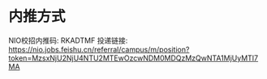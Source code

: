 # 内推方式

NIO校招内推码: RKADTMF 
投递链接: https://nio.jobs.feishu.cn/referral/campus/m/position?token=MzsxNjU2NjU4NTU2MTEwOzcwNDM0MDQzMzQwNTA1MjUyMTI7MA
